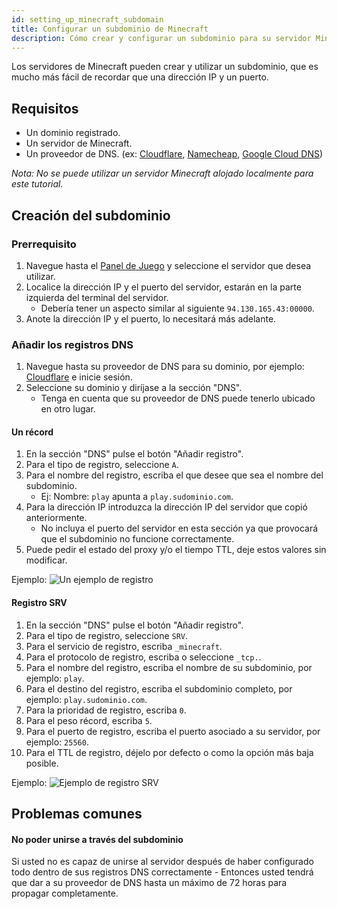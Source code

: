 ```yaml
---
id: setting_up_minecraft_subdomain
title: Configurar un subdominio de Minecraft
description: Cómo crear y configurar un subdominio para su servidor Minecraft.
---
```


Los servidores de Minecraft pueden crear y utilizar un subdominio, que es mucho más fácil de recordar que una dirección IP y un puerto.

## Requisitos
- Un dominio registrado.
- Un servidor de Minecraft.
- Un proveedor de DNS. (ex: [Cloudflare](https://www.cloudflare.com), [Namecheap](https://www.namecheap.com), [Google Cloud DNS](https://cloud.google.com/dns/))

*Nota: No se puede utilizar un servidor Minecraft alojado localmente para este tutorial.*

## Creación del subdominio

### Prerrequisito
1. Navegue hasta el [Panel de Juego](https://hrzn.link/panel) y seleccione el servidor que desea utilizar.
2. Localice la dirección IP y el puerto del servidor, estarán en la parte izquierda del terminal del servidor.
    - Debería tener un aspecto similar al siguiente `94.130.165.43:00000`.
3. Anote la dirección IP y el puerto, lo necesitará más adelante.

### Añadir los registros DNS
1. Navegue hasta su proveedor de DNS para su dominio, por ejemplo: [Cloudflare](https://www.cloudflare.com) e inicie sesión.
2. Seleccione su dominio y diríjase a la sección "DNS".
    - Tenga en cuenta que su proveedor de DNS puede tenerlo ubicado en otro lugar.

#### Un récord
1. En la sección "DNS" pulse el botón "Añadir registro".
2. Para el tipo de registro, seleccione `A`.
3. Para el nombre del registro, escriba el que desee que sea el nombre del subdominio.
    - Ej: Nombre: `play` apunta a `play.sudominio.com`.
4. Para la dirección IP introduzca la dirección IP del servidor que copió anteriormente.
    - No incluya el puerto del servidor en esta sección ya que provocará que el subdominio no funcione correctamente.
7. Puede pedir el estado del proxy y/o el tiempo TTL, deje estos valores sin modificar.

Ejemplo:
![Un ejemplo de registro](https://archive.horizonnetworks.uk/Resources/Documentation/Minecraft%20Subdomain/A_record.png)

#### Registro SRV
1. En la sección "DNS" pulse el botón "Añadir registro".
2. Para el tipo de registro, seleccione `SRV`.
3. Para el servicio de registro, escriba `_minecraft`.
4. Para el protocolo de registro, escriba o seleccione `_tcp.`.
5. Para el nombre del registro, escriba el nombre de su subdominio, por ejemplo: `play`.
6. Para el destino del registro, escriba el subdominio completo, por ejemplo: `play.sudominio.com`.
7. Para la prioridad de registro, escriba `0`.
8. Para el peso récord, escriba `5`.
9. Para el puerto de registro, escriba el puerto asociado a su servidor, por ejemplo: `25560`.
10. Para el TTL de registro, déjelo por defecto o como la opción más baja posible.

Ejemplo:
![Ejemplo de registro SRV](https://archive.horizonnetworks.uk/Resources/Documentation/Minecraft%20Subdomain/SRV_record.png)

## Problemas comunes
#### No poder unirse a través del subdominio
Si usted no es capaz de unirse al servidor después de haber configurado todo dentro de sus registros DNS correctamente - Entonces usted tendrá que dar a su proveedor de DNS hasta un máximo de 72 horas para propagar completamente.